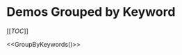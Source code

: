 Demos Grouped by Keyword
========================

<!--
### Search demos by keywords

<form action="tag-search" method="get">
  Tags to search for: <input type="text" name="tags">
  <input type="submit" value="Search"><br/>
  <i>Multiple tags should be space separated. Join multi-word tags with underscores.</i>
</form> 

## Search Results

-->

[[_TOC_]]

<<GroupByKeywords()>>



